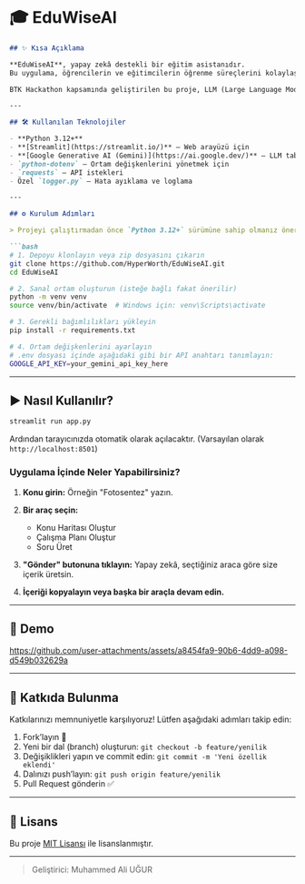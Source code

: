 # 🎓 EduWiseAI
````markdown
## ✨ Kısa Açıklama

**EduWiseAI**, yapay zekâ destekli bir eğitim asistanıdır.  
Bu uygulama, öğrencilerin ve eğitimcilerin öğrenme süreçlerini kolaylaştırmak için geliştirilmiştir. Kullanıcılar; konu haritaları oluşturabilir, günlük kişiselleştirilmiş çalışma planları hazırlayabilir ve seçtikleri konulara özel pratik sorular üretebilir.

BTK Hackathon kapsamında geliştirilen bu proje, LLM (Large Language Model) teknolojisinin eğitime entegrasyonu üzerine odaklanmaktadır.

---

## 🛠 Kullanılan Teknolojiler

- **Python 3.12+**
- **[Streamlit](https://streamlit.io/)** – Web arayüzü için
- **[Google Generative AI (Gemini)](https://ai.google.dev/)** – LLM tabanlı içerik üretimi
- `python-dotenv` – Ortam değişkenlerini yönetmek için
- `requests` – API istekleri
- Özel `logger.py` – Hata ayıklama ve loglama

---

## ⚙️ Kurulum Adımları

> Projeyi çalıştırmadan önce `Python 3.12+` sürümüne sahip olmanız önerilir.

```bash
# 1. Depoyu klonlayın veya zip dosyasını çıkarın
git clone https://github.com/HyperWorth/EduWiseAI.git
cd EduWiseAI

# 2. Sanal ortam oluşturun (isteğe bağlı fakat önerilir)
python -m venv venv
source venv/bin/activate  # Windows için: venv\Scripts\activate

# 3. Gerekli bağımlılıkları yükleyin
pip install -r requirements.txt

# 4. Ortam değişkenlerini ayarlayın
# .env dosyası içinde aşağıdaki gibi bir API anahtarı tanımlayın:
GOOGLE_API_KEY=your_gemini_api_key_here
````

---

## ▶️ Nasıl Kullanılır?

```bash
streamlit run app.py
```

Ardından tarayıcınızda otomatik olarak açılacaktır. (Varsayılan olarak `http://localhost:8501`)

### Uygulama İçinde Neler Yapabilirsiniz?

1. **Konu girin:** Örneğin "Fotosentez" yazın.
2. **Bir araç seçin:**

   * Konu Haritası Oluştur
   * Çalışma Planı Oluştur
   * Soru Üret
3. **"Gönder" butonuna tıklayın:** Yapay zekâ, seçtiğiniz araca göre size içerik üretsin.
4. **İçeriği kopyalayın veya başka bir araçla devam edin.**

---

## 🎥 Demo


https://github.com/user-attachments/assets/a8454fa9-90b6-4dd9-a098-d549b032629a

---

## 🤝 Katkıda Bulunma

Katkılarınızı memnuniyetle karşılıyoruz!
Lütfen aşağıdaki adımları takip edin:

1. Fork’layın 🍴
2. Yeni bir dal (branch) oluşturun: `git checkout -b feature/yenilik`
3. Değişiklikleri yapın ve commit edin: `git commit -m 'Yeni özellik eklendi'`
4. Dalınızı push’layın: `git push origin feature/yenilik`
5. Pull Request gönderin ✅

---

## 📄 Lisans

Bu proje [MIT Lisansı](LICENSE) ile lisanslanmıştır.

---

> Geliştirici: Muhammed Ali UĞUR


